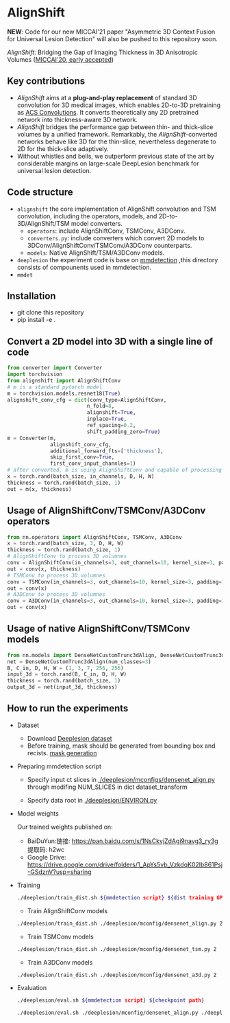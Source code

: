 # AlignShift

**NEW**: Code for our new MICCAI'21 paper "Asymmetric 3D Context Fusion for Universal Lesion Detection" will also be pushed to this repository soon.

*AlignShift*: Bridging the Gap of Imaging Thickness in 3D Anisotropic Volumes ([MICCAI'20, early accepted](https://arxiv.org/abs/2005.01969))

## Key contributions

* *AlignShift* aims at a **plug-and-play replacement** of standard 3D convolution for 3D medical images, which enables 2D-to-3D pretraining as [ACS Convolutions](https://github.com/M3DV/ACSConv/). It converts theoretically any 2D pretrained network into thickness-aware 3D network. 
* *AlignShift*  bridges the performance gap between thin- and thick-slice volumes by a unified framework. Remarkably, the *AlignShift*-converted networks behave like 3D for the thin-slice, nevertheless degenerate to 2D for the thick-slice adaptively.
* Without whistles and bells, we outperform previous state of the art by considerable margins on large-scale DeepLesion benchmark for universal lesion detection.

## Code structure

* ``alignshift``
  the core implementation of AlignShift convolution and TSM convolution, including the operators, models, and 2D-to-3D/AlignShift/TSM model converters. 
  * ``operators``: include AlignShiftConv, TSMConv, A3DConv.
  * ``converters.py``: include converters which convert 2D models to 3DConv/AlignShiftConv/TSMConv/A3DConv counterparts.
  * ``models``: Native AlignShift/TSM/A3DConv models. 
* ``deeplesion`` 
  the experiment code is base on [mmdetection](https://github.com/open-mmlab/mmdetection)
,this directory consists of compounents used in mmdetection.
* ``mmdet`` 
## Installation

 * git clone this repository
 * pip install -e . 
  
## Convert a 2D model into 3D with a single line of code

```python
from converter import Converter
import torchvision
from alignshift import AlignShiftConv
# m is a standard pytorch model
m = torchvision.models.resnet18(True)
alignshift_conv_cfg = dict(conv_type=AlignShiftConv, 
                          n_fold=8, 
                          alignshift=True, 
                          inplace=True,
                          ref_spacing=0.2, 
                          shift_padding_zero=True)
m = Converter(m, 
              alignshift_conv_cfg, 
              additional_forward_fts=['thickness'], 
              skip_first_conv=True, 
              first_conv_input_channles=1)
# after converted, m is using AlignShiftConv and capable of processing 3D volumes
x = torch.rand(batch_size, in_channels, D, H, W)
thickness = torch.rand(batch_size, 1)
out = m(x, thickness)
```

## Usage of AlignShiftConv/TSMConv/A3DConv operators

```python
from nn.operators import AlignShiftConv, TSMConv, A3DConv
x = torch.rand(batch_size, 3, D, H, W)
thickness = torch.rand(batch_size, 1)
# AlignShiftConv to process 3D volumnes
conv = AlignShiftConv(in_channels=3, out_channels=10, kernel_size=3, padding=1, n_fold=8, alignshift=True, ref_thickness=2.0)
out = conv(x, thickness)
# TSMConv to process 3D volumnes
conv = TSMConv(in_channels=3, out_channels=10, kernel_size=3, padding=1, n_fold=8, tsm=True)
out = conv(x)
# A3DConv to process 3D volumnes
conv = A3DConv(in_channels=3, out_channels=10, kernel_size=3, padding=1, dimension=3)
out = conv(x)
```

## Usage of native  AlignShiftConv/TSMConv models

```python
from nn.models import DenseNetCustomTrunc3dAlign, DenseNetCustomTrunc3dTSM
net = DenseNetCustomTrunc3dAlign(num_classes=3)
B, C_in, D, H, W = (1, 3, 7, 256, 256)
input_3d = torch.rand(B, C_in, D, H, W)
thickness = torch.rand(batch_size, 1)
output_3d = net(input_3d, thickness)
```

## How to run the experiments

* Dataset

  * Download [Deeplesion dataset](https://nihcc.box.com/v/DeepLesion)
  * Before training, mask should be generated from bounding box and recists. [mask generation](./deeplesion/dataset/generate_mask_with_grabcut.md)

* Preparing mmdetection script

  * Specify input ct slices in [./deeplesion/mconfigs/densenet_align.py](./deeplesion/mconfigs/densenet_align.py) through modifing NUM_SLICES in dict dataset_transform
  
  * Specify data root in [./deeplesion/ENVIRON.py](./deeplesion/ENVIRON.py)
  
* Model weights

  Our trained weights published on: 
   * BaiDuYun:链接: https://pan.baidu.com/s/1NsCkvjZdAgi9navg3_ry3g 提取码: h2wc
   * Google Drive: https://drive.google.com/drive/folders/1_ApYs5vb_VzkdqK02lb861Psj-GSdznV?usp=sharing

* Training
  ```bash
  ./deeplesion/train_dist.sh ${mmdetection script} ${dist training GPUS}
  ```

  * Train AlignShiftConv models 
  ```bash
  ./deeplesion/train_dist.sh ./deeplesion/mconfig/densenet_align.py 2
  ```

  * Train TSMConv models 
  ```bash
  ./deeplesion/train_dist.sh ./deeplesion/mconfig/densenet_tsm.py 2
  ```
    * Train A3DConv models 
  ```bash
  ./deeplesion/train_dist.sh ./deeplesion/mconfig/densenet_a3d.py 2
  ```

 * Evaluation 
   ```bash
   ./deeplesion/eval.sh ${mmdetection script} ${checkpoint path}
      ```
   ```bash
   ./deeplesion/eval.sh ./deeplesion/mconfig/densenet_align.py ./deeplesion/model_weights/alignshift_7slice.pth
   ```
